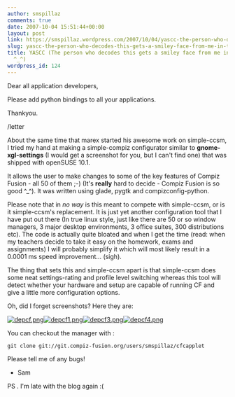 ```yaml
---
author: smspillaz
comments: true
date: 2007-10-04 15:51:44+00:00
layout: post
link: https://smspillaz.wordpress.com/2007/10/04/yascc-the-person-who-decodes-this-gets-a-smiley-face-from-me-in-the-comments-_/
slug: yascc-the-person-who-decodes-this-gets-a-smiley-face-from-me-in-the-comments-_
title: YASCC (The person who decodes this gets a smiley face from me in the comments
  ^_^)
wordpress_id: 124
---
```


Dear all application developers,

Please add python bindings to all your applications.

Thankyou.

/letter

About the same time that marex started his awesome work on simple-ccsm, I tried my hand at making a simple-compiz configurator similar to **gnome-xgl-settings** (I would get a screenshot for you, but I can't find one) that was shipped with openSUSE 10.1.

It allows the user to make changes to some of the key features of Compiz Fusion - all 50 of them ;-) (It's **really** hard to decide - Compiz Fusion is so good ^_^). It was written using glade, pygtk and compizconfig-python.

Please note that in _no way_ is this meant to compete with simple-ccsm, or is it simple-ccsm's replacement. It is just yet another configuration tool that I have put out there (In true linux style, just like there are 50 or so window managers, 3 major desktop environments, 3 office suites, 300 distributions etc). The code is actually quite bloated and when I get the time (read: when my teachers decide to take it easy on the homework, exams and assignments) I will probably simplify it which will most likely result in a 0.0001 ms speed improvement... (sigh).

The thing that sets this and simple-ccsm apart is that simple-ccsm does some neat settings-rating and profile level switching whereas this tool will detect whether your hardware and setup are capable of running CF and give a little more configuration options.

Oh, did I forget screenshots? Here they are:

[![depcf.png](http://smspillaz.files.wordpress.com/2007/10/depcf.thumbnail.png)](http://smspillaz.files.wordpress.com/2007/10/depcf.png)[![depcf1.png](http://smspillaz.files.wordpress.com/2007/10/depcf1.thumbnail.png)](http://smspillaz.files.wordpress.com/2007/10/depcf1.png)[![depcf3.png](http://smspillaz.files.wordpress.com/2007/10/depcf3.png)](http://smspillaz.files.wordpress.com/2007/10/depcf3.png)[![depcf4.png](http://smspillaz.files.wordpress.com/2007/10/depcf4.thumbnail.png)](http://smspillaz.files.wordpress.com/2007/10/depcf4.png)

You can checkout the manager with :

    
    git clone git://git.compiz-fusion.org/users/smspillaz/cfcapplet


Please tell me of any bugs!

- Sam

PS . I'm late with the blog again :(
